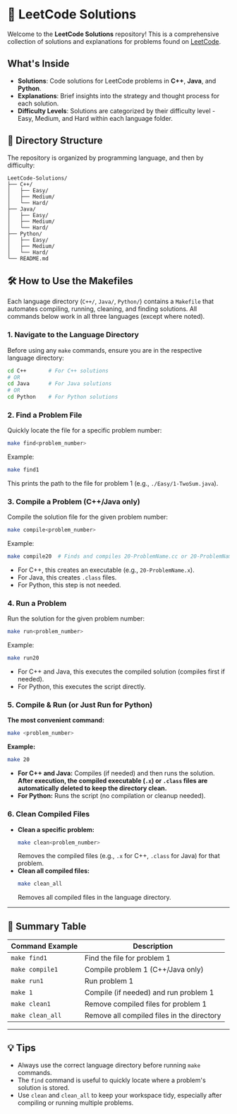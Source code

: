 # 🧩 LeetCode Solutions

Welcome to the **LeetCode Solutions** repository! This is a comprehensive collection of solutions and explanations for problems found on [LeetCode](https://leetcode.com/problemset/).

## What's Inside

- **Solutions**: Code solutions for LeetCode problems in **C++**, **Java**, and **Python**.
- **Explanations**: Brief insights into the strategy and thought process for each solution.
- **Difficulty Levels**: Solutions are categorized by their difficulty level - Easy, Medium, and Hard within each language folder.

## 📁 Directory Structure

The repository is organized by programming language, and then by difficulty:

```
LeetCode-Solutions/
├── C++/
│   ├── Easy/
│   ├── Medium/
│   └── Hard/
├── Java/
│   ├── Easy/
│   ├── Medium/
│   └── Hard/
├── Python/
│   ├── Easy/
│   ├── Medium/
│   └── Hard/
└── README.md
```


## 🛠️ How to Use the Makefiles

Each language directory (`C++/`, `Java/`, `Python/`) contains a `Makefile` that automates compiling, running, cleaning, and finding solutions. All commands below work in all three languages (except where noted).

### 1. Navigate to the Language Directory
Before using any `make` commands, ensure you are in the respective language directory:
```bash
cd C++       # For C++ solutions
# OR
cd Java      # For Java solutions
# OR
cd Python    # For Python solutions
```

### 2. Find a Problem File
Quickly locate the file for a specific problem number:
```bash
make find<problem_number>
```
Example:
```bash
make find1
```
This prints the path to the file for problem 1 (e.g., `./Easy/1-TwoSum.java`).

### 3. Compile a Problem (C++/Java only)
Compile the solution file for the given problem number:
```bash
make compile<problem_number>
```
Example:
```bash
make compile20  # Finds and compiles 20-ProblemName.cc or 20-ProblemName.java
```
- For C++, this creates an executable (e.g., `20-ProblemName.x`).
- For Java, this creates `.class` files.
- For Python, this step is not needed.

### 4. Run a Problem
Run the solution for the given problem number:
```bash
make run<problem_number>
```
Example:
```bash
make run20
```
- For C++ and Java, this executes the compiled solution (compiles first if needed).
- For Python, this executes the script directly.

### 5. Compile & Run (or Just Run for Python)
**The most convenient command:**

```bash
make <problem_number>
```
**Example:**
```bash
make 20
```
- **For C++ and Java:** Compiles (if needed) and then runs the solution. **After execution, the compiled executable (`.x`) or `.class` files are automatically deleted to keep the directory clean.**
- **For Python:** Runs the script (no compilation or cleanup needed).

### 6. Clean Compiled Files
- **Clean a specific problem:**
  ```bash
  make clean<problem_number>
  ```
  Removes the compiled files (e.g., `.x` for C++, `.class` for Java) for that problem.
- **Clean all compiled files:**
  ```bash
  make clean_all
  ```
  Removes all compiled files in the language directory.

---

## 🔎 Summary Table
| Command Example         | Description                                      |
|------------------------|--------------------------------------------------|
| `make find1`           | Find the file for problem 1                      |
| `make compile1`        | Compile problem 1 (C++/Java only)                |
| `make run1`            | Run problem 1                                    |
| `make 1`               | Compile (if needed) and run problem 1            |
| `make clean1`          | Remove compiled files for problem 1              |
| `make clean_all`       | Remove all compiled files in the directory       |

---

## 💡 Tips
- Always use the correct language directory before running `make` commands.
- The `find` command is useful to quickly locate where a problem's solution is stored.
- Use `clean` and `clean_all` to keep your workspace tidy, especially after compiling or running multiple problems.
